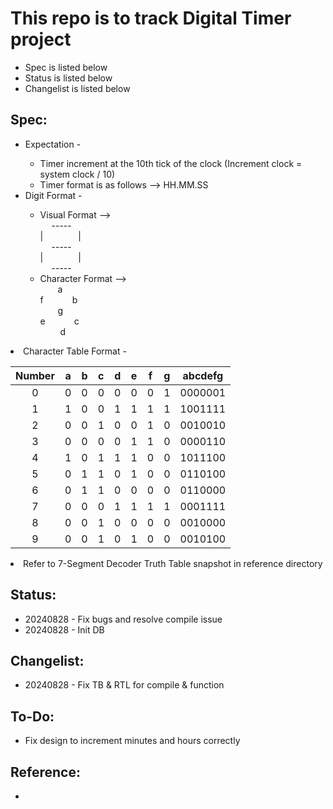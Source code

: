 # This repo is to track Digital Timer project
- Spec is listed below
- Status is listed below
- Changelist is listed below

## Spec:
<ul>
    <li> Expectation - </li>
        <ul>
        <li> Timer increment at the 10th tick of the clock (Increment clock = system clock / 10) </li>
        <li> Timer format is as follows --> HH.MM.SS </li>
        </ul>
    <li> Digit Format - </li>
        <ul>
        <li> Visual Format --> </li>
          -----    <br>
        |    |   <br>
           -----   <br>
        |    |   <br>
          -----    <br>
        <li> Character Format --> </li>
          a    <br>
        f    b   <br>
          g    <br>
        e    c   <br>
           d   <br>
        </ul>
</ul>

<li> Character Table Format - </li>

| Number |  a  |  b  |  c  |  d  |  e  |  f  |  g  | abcdefg |
| :----: | :-: | :-: | :-: | :-: | :-: | :-: | :-: | :-----: |
|    0   |  0  |  0  |  0  |  0  |  0  |  0  |  1  | 0000001 |
|    1   |  1  |  0  |  0  |  1  |  1  |  1  |  1  | 1001111 |
|    2   |  0  |  0  |  1  |  0  |  0  |  1  |  0  | 0010010 |
|    3   |  0  |  0  |  0  |  0  |  1  |  1  |  0  | 0000110 |
|    4   |  1  |  0  |  1  |  1  |  1  |  0  |  0  | 1011100 |
|    5   |  0  |  1  |  1  |  0  |  1  |  0  |  0  | 0110100 |
|    6   |  0  |  1  |  1  |  0  |  0  |  0  |  0  | 0110000 |
|    7   |  0  |  0  |  0  |  1  |  1  |  1  |  1  | 0001111 |
|    8   |  0  |  0  |  1  |  0  |  0  |  0  |  0  | 0010000 |
|    9   |  0  |  0  |  1  |  0  |  1  |  0  |  0  | 0010100 |

<li> Refer to 7-Segment Decoder Truth Table snapshot in reference directory </li>

## Status:
- 20240828 - Fix bugs and resolve compile issue
- 20240828 - Init DB

## Changelist:
- 20240828 - Fix TB & RTL for compile & function

## To-Do:
- Fix design to increment minutes and hours correctly

## Reference:
- 